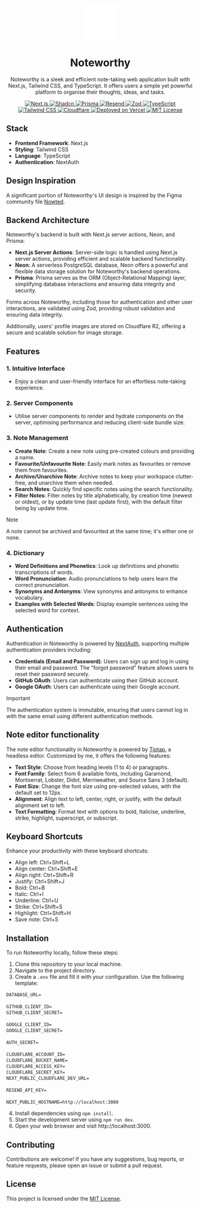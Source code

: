 <div align="center">
  <a href="https://noteworthy-ebon.vercel.app">
    <img src="/public/assets/logo.svg" width="96px" alt="logo" />
  </a>
  <h1 align="center">Noteworthy</h1>
  <p align="center">
    Noteworthy is a sleek and efficient note-taking web application built with Next.js, Tailwind CSS, and TypeScript. It offers users a simple yet powerful platform to organise their thoughts, ideas, and tasks.
  </p>
  <div align="center">
    <a href="https://nextjs.org/" target="_blank">
      <img src="https://img.shields.io/badge/Next.js-000000?style=flat&logo=next.js&logoColor=white" alt="Next.js" />
    </a>
    <a href="https://ui.shadcn.com/" target="_blank">
      <img src="https://img.shields.io/badge/shadcn-ui?logo=shadcn%2Fui&color=000" alt="Shadcn" />
    </a>
    <a href="https://prisma.io" target="_blank">
      <img src="https://img.shields.io/badge/Prisma-8A2BE2?logo=prisma&color=121212" alt="Prisma" />
    </a>
    <a href="https://resend.com" target="_blank">
      <img src="https://img.shields.io/badge/Resend-1010?logo=resend&color=%23101010" alt="Resend" />
    </a>
    <a href="https://zod.dev" target="_blank">
      <img src="https://img.shields.io/badge/Zod-000?logo=Zod&logoColor=white&color=023e8a" alt="Zod" />
    </a>
    <a href="https://www.typescriptlang.org/" target="_blank">
      <img src="https://img.shields.io/badge/TypeScript-007ACC?style=flat&logo=typescript&logoColor=white" alt="TypeScript" />
    </a>
    <a href="https://tailwindcss.com/" target="_blank">
      <img src="https://img.shields.io/badge/Tailwind%20CSS-38B2AC?style=flat&logo=tailwind-css&logoColor=white" alt="Tailwind CSS" />
    </a>
    <a href="https://www.cloudflare.com/" target="_blank">
      <img src="https://img.shields.io/badge/Cloudflare-000?logo=cloudflare&logoColor=fff&color=f77f00" alt="Cloudflare" />
    </a>
    <a href="https://noteworthy-ebon.vercel.app/" target="_blank">
      <img src="https://img.shields.io/badge/Deployed%20on-Vercel-blueviolet" alt="Deployed on Vercel" />
    </a>
    <a href="https://choosealicense.com/licenses/mit/" target="_blank">
      <img src="https://img.shields.io/badge/License-MIT-green.svg" alt="MIT License" />
    </a>
  </div>
</div>

## Stack

- **Frontend Framework**: Next.js
- **Styling**: Tailwind CSS
- **Language**: TypeScript
- **Authentication**: NextAuth

## Design Inspiration

A significant portion of Noteworthy's UI design is inspired by the Figma community file [Nowted](https://www.figma.com/community/file/1188856976000269208/nowted-a-note-taking-app).

## Backend Architecture

Noteworthy's backend is built with Next.js server actions, Neon, and Prisma:

- **Next.js Server Actions**: Server-side logic is handled using Next.js server actions, providing efficient and scalable backend functionality.
- **Neon**: A serverless PostgreSQL database, Neon offers a powerful and flexible data storage solution for Noteworthy's backend operations.
- **Prisma**: Prisma serves as the ORM (Object-Relational Mapping) layer, simplifying database interactions and ensuring data integrity and security.

Forms across Noteworthy, including those for authentication and other user interactions, are validated using Zod, providing robust validation and ensuring data integrity.

Additionally, users' profile images are stored on Cloudflare R2, offering a secure and scalable solution for image storage.

## Features

### 1. Intuitive Interface

- Enjoy a clean and user-friendly interface for an effortless note-taking experience.

### 2. Server Components

- Utilise server components to render and hydrate components on the server, optimising performance and reducing client-side bundle size.

### 3. Note Management

- **Create Note**: Create a new note using pre-created colours and providing a name.
- **Favourite/Unfavourite Note**: Easily mark notes as favourites or remove them from favourites.
- **Archive/Unarchive Note**: Archive notes to keep your workspace clutter-free, and unarchive them when needed.
- **Search Notes**: Quickly find specific notes using the search functionality.
- **Filter Notes**: Filter notes by title alphabetically, by creation time (newest or oldest), or by update time (last update first), with the default filter being by update time.

> [!NOTE]
> A note cannot be archived and favourited at the same time; it's either one or none.

### 4. Dictionary

- **Word Definitions and Phonetics**: Look up definitions and phonetic transcriptions of words.
- **Word Pronunciation**: Audio pronunciations to help users learn the correct pronunciation.
- **Synonyms and Antonyms**: View synonyms and antonyms to enhance vocabulary.
- **Examples with Selected Words**: Display example sentences using the selected word for context.

## Authentication

Authentication in Noteworthy is powered by [NextAuth](https://authjs.dev/), supporting multiple authentication providers including:

- **Credentials (Email and Password)**: Users can sign up and log in using their email and password. The "forgot password" feature allows users to reset their password securely.
- **GitHub OAuth**: Users can authenticate using their GitHub account.
- **Google OAuth**: Users can authenticate using their Google account.

> [!IMPORTANT]
> The authentication system is immutable, ensuring that users cannot log in with the same email using different authentication methods.

## Note editor functionality

The note editor functionality in Noteworthy is powered by [Tiptap](https://github.com/ueberdosis/tiptap), a headless editor. Customized by me, it offers the following features:

- **Text Style**: Choose from heading levels (1 to 4) or paragraphs.
- **Font Family**: Select from 6 available fonts, including Garamond, Montserrat, Lobster, Didot, Merriweather, and Source Sans 3 (default).
- **Font Size**: Change the font size using pre-selected values, with the default set to 12px.
- **Alignment**: Align text to left, center, right, or justify, with the default alignment set to left.
- **Text Formatting**: Format text with options to bold, Italicise, underline, strike, highlight, superscript, or subscript.

## Keyboard Shortcuts

Enhance your productivity with these keyboard shortcuts:

- Align left: Ctrl+Shift+L
- Align center: Ctrl+Shift+E
- Align right: Ctrl+Shift+R
- Justify: Ctrl+Shift+J
- Bold: Ctrl+B
- Italic: Ctrl+I
- Underline: Ctrl+U
- Strike: Ctrl+Shift+S
- Highlight: Ctrl+Shift+H
- Save note: Ctrl+S

## Installation

To run Noteworthy locally, follow these steps:

1. Clone this repository to your local machine.
2. Navigate to the project directory.
3. Create a `.env` file and fill it with your configuration. Use the following template:

```
DATABASE_URL=

GITHUB_CLIENT_ID=
GITHUB_CLIENT_SECRET=

GOOGLE_CLIENT_ID=
GOOGLE_CLIENT_SECRET=

AUTH_SECRET=

CLOUDFLARE_ACCOUNT_ID=
CLOUDFLARE_BUCKET_NAME=
CLOUDFLARE_ACCESS_KEY=
CLOUDFLARE_SECRET_KEY=
NEXT_PUBLIC_CLOUDFLARE_DEV_URL=

RESEND_API_KEY=

NEXT_PUBLIC_HOSTNAME=http://localhost:3000
```

4. Install dependencies using `npm install`.
5. Start the development server using `npm run dev`.
6. Open your web browser and visit http://localhost:3000.

## Contributing

Contributions are welcome! If you have any suggestions, bug reports, or feature requests, please open an issue or submit a pull request.

## License

This project is licensed under the [MIT License](/LICENSE.md).
